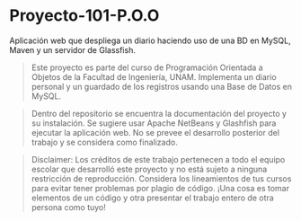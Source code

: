 # Proyecto-101-P.O.O
Aplicación web que despliega un diario haciendo uso de una BD en MySQL, Maven y un servidor de Glassfish.

> Este proyecto es parte del curso de Programación Orientada a Objetos de la Facultad de Ingeniería, UNAM. Implementa un diario personal y un guardado de los registros usando 
  una Base de Datos en MySQL.
  
> Dentro del repositorio se encuentra la documentación del proyecto y su instalación. Se sugiere usar Apache NetBeans y Glashfish para ejecutar la aplicación web.
  No se prevee el desarrollo posterior del trabajo y se considera como finalizado. 
  
  > Disclaimer: Los créditos de este trabajo pertenecen a todo el equipo escolar que desarrolló este proyecto y no está sujeto a ninguna restricción de reproducción. Considera 
  los lineamientos de tus cursos para evitar tener problemas por plagio de código. ¡Una cosa es tomar elementos de un código y otra presentar el trabajo entero de otra persona 
  como tuyo! 
